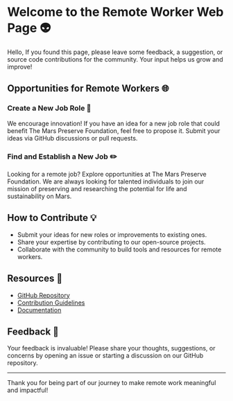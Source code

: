 # Welcome to the Remote Worker Web Page 👽

Hello,
If you found this page, please leave some feedback, a suggestion, or source code contributions for the community. Your input helps us grow and improve!

## Opportunities for Remote Workers 🌐

### Create a New Job Role 👀
We encourage innovation! If you have an idea for a new job role that could benefit The Mars Preserve Foundation, feel free to propose it. Submit your ideas via GitHub discussions or pull requests.

### Find and Establish a New Job ✏️
Looking for a remote job? Explore opportunities at The Mars Preserve Foundation. We are always looking for talented individuals to join our mission of preserving and researching the potential for life and sustainability on Mars.

##  How to Contribute 💡
- Submit your ideas for new roles or improvements to existing ones.
- Share your expertise by contributing to our open-source projects.
- Collaborate with the community to build tools and resources for remote workers.

## Resources 📄 
- [GitHub Repository](https://github.com/marspreserve)  
- [Contribution Guidelines](https://github.com/marspreserve/CONTRIBUTING.md)  
- [Documentation](https://github.com/marspreserve/docs)

## Feedback  📝 
Your feedback is invaluable! Please share your thoughts, suggestions, or concerns by opening an issue or starting a discussion on our GitHub repository.

---

Thank you for being part of our journey to make remote work meaningful and impactful!





